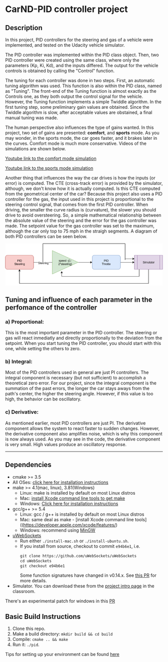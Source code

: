 # CarND-PID controller project

## Description
In this project, PID controllers for the steering and gas of a vehicle were implemented, and tested on the Udacity vehicle simulator.

The PID controller was implemented within the PID class object. Then, two PID controller were created using the same class, where only the parameters (Kp, Ki, Kd), and the inputs differed. The output for the vehicle controls is obtained by calling the "Control" function.

The tuning for each controller was done in two steps. First, an automatic tuning algorithm was used. This function is also within the PID class, named as "Tuning". The front-end of the Tuning function is almost exactly as the Controls one, as they both output the control signal for the vehicle. However, the Tuning function implements a simple Twiddle algorithm. 
In the first tuning step, some preliminary gain values are obtained. Since the Twiddle algorithm is slow, after acceptable values are obstained, a final manual tuning was made. 

The human perspective also influences the type of gains wanted. In this project, two set of gains are presented: **comfort**, and **sports**  mode. As you may wonder, in the sports mode, the car goes faster, and it brakes later in the curves. Comfort mode is much more conservative. Videos of the simulations are shown below.

[Youtube link to the comfort mode simulation](https://youtu.be/9d7J8sOaryk)

[Youtube link to the sports mode simulation](https://youtu.be/XjY3zDpkGr0)

Another thing that influences the way the car drives is how the inputs (or error) is computed. The CTE (cross-track error) is provided by the simulator, although, we don't know how it is actually computed. Is this CTE computed from the geometrical center of the car? 
Because this project also uses a PID controller for the gas, the input used in this project is proportional to the steering control signal, that comes from the first PID controller. When driving, the smaller the curve radius is (curvature), the slower you should drive to avoid oversteering. So, a simple mathematical relationship between the absolute value of the steering and the error for the gas controller was made. The setpoint value for the gas controller was set to the maximum, although the car only top to 75 mph in the straigh segments. A diagram of both PID controllers can be seen below.

![alt text](images/PID_diagram.png)

## Tuning and influence of each parameter in the perfomance of the controller
### a) Proportional:

This is the most important parameter in the PID controller. The steering or gas will react inmediatly and directly proportionally to the deviation from the setpoint. When you start tuning the PID controller, you should start with this one, while setting the others to zero.

### b) Integral:

Most of the PID controllers used in general are just PI controllers. The integral component is necessary (but not sufficient) to accomplish a theoretical zero error. For our project, since the integral component is the summation of the past errors, the longer the car stays aways from the path's center, the higher the steering angle. However, if this value is too high, the behavior can be oscillatory.

### c) Derivative:

As mentioned earlier, most PID controllers are just PI. The derivative component allows the system to react faster to sudden changes. However, the derivative component also amplifies noise, which is why this component is now always used. As you may see in the code, the derivative component is very small. High values produce an oscillatory response.


---

## Dependencies

* cmake >= 3.5
 * All OSes: [click here for installation instructions](https://cmake.org/install/)
* make >= 4.1(mac, linux), 3.81(Windows)
  * Linux: make is installed by default on most Linux distros
  * Mac: [install Xcode command line tools to get make](https://developer.apple.com/xcode/features/)
  * Windows: [Click here for installation instructions](http://gnuwin32.sourceforge.net/packages/make.htm)
* gcc/g++ >= 5.4
  * Linux: gcc / g++ is installed by default on most Linux distros
  * Mac: same deal as make - [install Xcode command line tools]((https://developer.apple.com/xcode/features/)
  * Windows: recommend using [MinGW](http://www.mingw.org/)
* [uWebSockets](https://github.com/uWebSockets/uWebSockets)
  * Run either `./install-mac.sh` or `./install-ubuntu.sh`.
  * If you install from source, checkout to commit `e94b6e1`, i.e.
    ```
    git clone https://github.com/uWebSockets/uWebSockets 
    cd uWebSockets
    git checkout e94b6e1
    ```
    Some function signatures have changed in v0.14.x. See [this PR](https://github.com/udacity/CarND-MPC-Project/pull/3) for more details.
* Simulator. You can download these from the [project intro page](https://github.com/udacity/self-driving-car-sim/releases) in the classroom.

There's an experimental patch for windows in this [PR](https://github.com/udacity/CarND-PID-Control-Project/pull/3)

## Basic Build Instructions

1. Clone this repo.
2. Make a build directory: `mkdir build && cd build`
3. Compile: `cmake .. && make`
4. Run it: `./pid`. 

Tips for setting up your environment can be found [here](https://classroom.udacity.com/nanodegrees/nd013/parts/40f38239-66b6-46ec-ae68-03afd8a601c8/modules/0949fca6-b379-42af-a919-ee50aa304e6a/lessons/f758c44c-5e40-4e01-93b5-1a82aa4e044f/concepts/23d376c7-0195-4276-bdf0-e02f1f3c665d)


